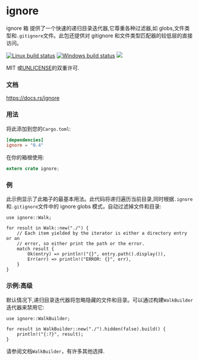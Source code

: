 # ignore

ignore 箱 提供了一个快速的递归目录迭代器,它尊重各种过滤器,如 globs,文件类型和`.gitignore`文件。此包还提供对 gitignore 和文件类型匹配器的较低层的直接访问。

[![Linux build status](https://api.travis-ci.org/BurntSushi/ripgrep.svg)](https://travis-ci.org/BurntSushi/ripgrep)
[![Windows build status](https://ci.appveyor.com/api/projects/status/github/BurntSushi/ripgrep?svg=true)](https://ci.appveyor.com/project/BurntSushi/ripgrep)
[![](https://img.shields.io/crates/v/ignore.svg)](https://crates.io/crates/ignore)

MIT 或[UNLICENSE](http://unlicense.org)的双重许可.

### 文档

<https://docs.rs/ignore>

### 用法

将此添加到您的`Cargo.toml`:

```toml
[dependencies]
ignore = "0.4"
```

在你的箱根使用:

```rust
extern crate ignore;
```

### 例

此示例显示了此箱子的最基本用法。此代码将递归遍历当前目录,同时根据`.ignore`和`.gitignore`文件中的 ignore globs 模式，自动过滤掉文件和目录:

```rust,no_run
use ignore::Walk;

for result in Walk::new("./") {
    // Each item yielded by the iterator is either a directory entry or an
    // error, so either print the path or the error.
    match result {
        Ok(entry) => println!("{}", entry.path().display()),
        Err(err) => println!("ERROR: {}", err),
    }
}
```

### 示例:高级

默认情况下,递归目录迭代器将忽略隐藏的文件和目录。可以通过构建`WalkBuilder`迭代器来禁用它:

```rust,no_run
use ignore::WalkBuilder;

for result in WalkBuilder::new("./").hidden(false).build() {
    println!("{:?}", result);
}
```

请参阅文档`WalkBuilder`，有许多其他选择.
